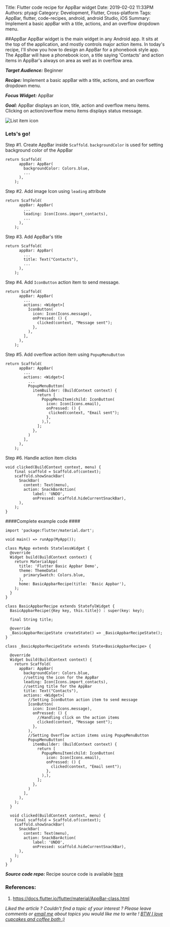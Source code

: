 Title: Flutter code recipe for AppBar widget
Date: 2019-02-02 11:33PM
Authors: ptyagi
Category: Development, Flutter, Cross-platform
Tags: AppBar, flutter, code-recipes, android, android Studio, iOS
Summary: Implement a basic appBar with a title, actions, and an overflow dropdown menu.

##AppBar
AppBar widget is the main widget in any Android app. It sits at the top of the application,
and mostly controls major action items. In today's recipe, I'll show you how to design an AppBar for
a phonebook style app. The AppBar will have a phonebook icon, a title saying 'Contacts' and action items in 
AppBar's always on area as well as in overflow area.

***Target Audience:*** Beginner

***Recipe:*** Implement a basic appBar with a title, actions, and an overflow dropdown menu.

***Focus Widget:*** AppBar

***Goal:*** AppBar displays an icon, title, action and overflow menu items. 
Clicking on action/overflow menu items displays status message.

![List item icon]({attach}../../media/flutter/appbar/basic_appbar.png)
 
### Lets's go! ###

Step #1. Create AppBar inside `Scaffold`. `backgroundColor` is used for setting background color of the AppBar
```
return Scaffold(
      appBar: AppBar(
        backgroundColor: Colors.blue,
        ...
      ),
    );
``` 

Step #2. Add image Icon using `leading` attribute
```
return Scaffold(
      appBar: AppBar(
        ...
        leading: Icon(Icons.import_contacts),
        ...
      ),
    );
```

Step #3. Add AppBar's title
```
return Scaffold(
      appBar: AppBar(
        ...
        title: Text("Contacts"),
        ...
      ),
    );
```

Step #4. Add `IconButton` action item to send message.
```
return Scaffold(
      appBar: AppBar(
        ...
        actions: <Widget>[
          IconButton(
            icon: Icon(Icons.message),
            onPressed: () {
              clicked(context, "Message sent");
            },
          ),
        ],
      ),
    );
```

Step #5. Add overflow action item using `PopupMenuButton`
```
return Scaffold(
      appBar: AppBar(
        ...
        actions: <Widget>[
          ...
          PopupMenuButton(
            itemBuilder: (BuildContext context) {
              return [
                PopupMenuItem(child: IconButton(
                  icon: Icon(Icons.email),
                  onPressed: () {
                   clicked(context, "Email sent");
                  },
                ),),
              ];
            },
          )
        ],
      ),
    );
```

Step #6. Handle action item clicks
```
void clicked(BuildContext context, menu) {
    final scaffold = Scaffold.of(context);
    scaffold.showSnackBar(
      SnackBar(
        content: Text(menu),
        action: SnackBarAction(
            label: 'UNDO',
            onPressed: scaffold.hideCurrentSnackBar),
      ),
    );
}
```

####Complete example code ####
```
import 'package:flutter/material.dart';

void main() => runApp(MyApp());

class MyApp extends StatelessWidget {
  @override
  Widget build(BuildContext context) {
    return MaterialApp(
      title: 'Flutter Basic Appbar Demo',
      theme: ThemeData(
        primarySwatch: Colors.blue,
      ),
      home: BasicAppbarRecipe(title: 'Basic Appbar'),
    );
  }
}

class BasicAppbarRecipe extends StatefulWidget {
  BasicAppbarRecipe({Key key, this.title}) : super(key: key);

  final String title;

  @override
  _BasicAppbarRecipeState createState() => _BasicAppbarRecipeState();
}

class _BasicAppbarRecipeState extends State<BasicAppbarRecipe> {

  @override
  Widget build(BuildContext context) {
    return Scaffold(
      appBar: AppBar(
        backgroundColor: Colors.blue,
        //setting the icon for the AppBar
        leading: Icon(Icons.import_contacts),
        //setting title for the AppBar
        title: Text("Contacts"),
        actions: <Widget>[
          //Setting IconButton action item to send message
          IconButton(
            icon: Icon(Icons.message),
            onPressed: () {
              //Handling click on the action items
              clicked(context, "Message sent");
            },
          ),
          //Setting Overflow action items using PopupMenuButton
          PopupMenuButton(
            itemBuilder: (BuildContext context) {
              return [
                PopupMenuItem(child: IconButton(
                  icon: Icon(Icons.email),
                  onPressed: () {
                    clicked(context, "Email sent");
                  },
                ),),
              ];
            },
          )
        ],
      ),
    );
  }

  void clicked(BuildContext context, menu) {
    final scaffold = Scaffold.of(context);
    scaffold.showSnackBar(
      SnackBar(
        content: Text(menu),
        action: SnackBarAction(
            label: 'UNDO',
            onPressed: scaffold.hideCurrentSnackBar),
      ),
    );
  }
}

```
***Source code repo:*** 
Recipe source code is available [here](https://github.com/ptyagicodecamp/flutter_cookbook/tree/master/flutter_basic_appbar)


### References: ###
1. https://docs.flutter.io/flutter/material/AppBar-class.html

_Liked the article ?
Couldn't find a topic of your interest ? Please leave comments or [email me](ptyagicodecamp@gmail.com) about topics you would like me to write !
[BTW I love cupcakes and coffee both :)](https://www.paypal.me/pritya)_